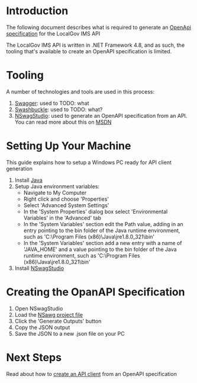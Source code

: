 # Introduction 
The following document describes what is required to generate an [OpenApi specification](https://swagger.io/specification/) for the LocalGov IMS API

The LocalGov IMS API is written in .NET Framework 4.8, and as such, the tooling that's available to create an OpenAPI specification is limited.

# Tooling
A number of technologies and tools are used in this process:
1. [Swagger](https://swagger.io/): used to TODO: what
2. [Swashbuckle](https://github.com/domaindrivendev/Swashbuckle.WebApi): used to TODO: what?
3. [NSwagStudio](https://github.com/RicoSuter/NSwag/wiki/NSwagStudio): used to generate an OpenAPI specification from an API. You can read more about this on [MSDN](https://docs.microsoft.com/en-us/aspnet/core/tutorials/getting-started-with-nswag?view=aspnetcore-5.0&tabs=visual-studio)

# Setting Up Your Machine
This guide explains how to setup a Windows PC ready for API client generation

1. Install [Java](https://www.java.com/en/)
2. Setup Java environment variables:
    * Navigate to My Computer
    * Right click and choose 'Properties'
    * Select 'Advanced System Settings'
    * In the 'System Properties' dialog box select 'Environmental Variables' in the 'Advanced' tab
    * In the 'System Variables' section edit the Path value, adding in an entry pointing to the bin folder of the Java runtime environment, such as 'C:\Program Files (x86)\Java\jre1.8.0_321\bin'
    * In the 'System Variables' section add a new entry with a name of 'JAVA_HOME' and a value pointing to the bin folder of the Java runtime environment, such as 'C:\Program Files (x86)\Java\jre1.8.0_321\bin'
3. Install [NSwagStudio](https://github.com/RicoSuter/NSwag/wiki/NSwagStudio)

# Creating the OpanAPI Specification

1. Open NSwagStudio
2. Load the [NSawg project file](../src/Api/LocalGovImsApi.nsawg)
3. Click the 'Generate Outputs' button
4. Copy the JSON output 
6. Save the JSON to a new .json file on your PC

# Next Steps

Read about how to [create an API client](creating-an-api-client-from-an-openapi-specification.md) from an OpenAPI specification